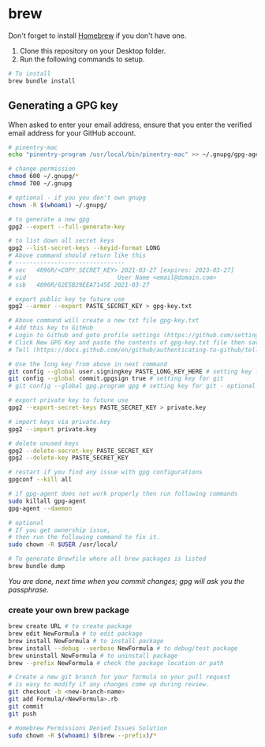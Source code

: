 # brew

Don't forget to install [Homebrew](https://brew.sh/) if you don't have one.

1. Clone this repository on your Desktop folder.
1. Run the following commands to setup.

```sh
# To install
brew bundle install
```

## Generating a GPG key
When asked to enter your email address, ensure that you enter the verified email address for your GitHub account.

```sh
# pinentry-mac
echo "pinentry-program /usr/local/bin/pinentry-mac" >> ~/.gnupg/gpg-agent.conf

# change permission
chmod 600 ~/.gnupg/*
chmod 700 ~/.gnupg

# optional - if you you don't own gnupg
chown -R $(whoami) ~/.gnupg/

# to generate a new gpg
gpg2 --expert --full-generate-key

# to list down all secret keys
gpg2 --list-secret-keys --keyid-format LONG
# Above command should return like this
# -------------------------------
# sec   4096R/<COPY_SECRET_KEY> 2021-03-27 [expires: 2023-03-27]
# uid                          User Name <email@domain.com>
# ssb   4096R/62E5B29EEA7145E 2021-03-27

# export public key to future use
gpg2 --armor --export PASTE_SECRET_KEY > gpg-key.txt

# Above command will create a new txt file gpg-key.txt
# Add this key to GitHub
# Login to Github and goto profile settings (https://github.com/settings/keys)
# Click New GPG Key and paste the contents of gpg-key.txt file then save
# Tell (https://docs.github.com/en/github/authenticating-to-github/telling-git-about-your-signing-key) git client to auto sign your future commits

# Use the long key from above in next command
git config --global user.signingkey PASTE_LONG_KEY_HERE # setting key for git
git config --global commit.gpgsign true # setting key for git
# git config --global gpg.program gpg # setting key for git - optional

# export private key to future use
gpg2 --export-secret-keys PASTE_SECRET_KEY > private.key

# import keys via private.key
gpg2 --import private.key

# delete unused keys
gpg2 --delete-secret-key PASTE_SECRET_KEY
gpg2 --delete-key PASTE_SECRET_KEY

# restart if you find any issue with gpg configurations
gpgconf --kill all

# if gpg-agent does not work properly then run following commands
sudo killall gpg-agent
gpg-agent --daemon

# optional
# If you get ownership issue,
# then run the following command to fix it.
sudo chown -R $USER /usr/local/

# To generate Brewfile where all brew packages is listed
brew bundle dump
```

_You are done, next time when you commit changes; gpg will ask you the passphrase._

### create your own brew package
```sh
brew create URL # to create package
brew edit NewFormula # to edit package
brew install NewFormula # to install package
brew install --debug --verbose NewFormula # to debug/test package
brew uninstall NewFormula # to uninstall package
brew --prefix NewFormula # check the package location or path

# Create a new git branch for your formula so your pull request
# is easy to modify if any changes come up during review.
git checkout -b <new-branch-name>
git add Formula/<NewFormula>.rb
git commit
git push

# Homebrew Permissions Denied Issues Solution
sudo chown -R $(whoami) $(brew --prefix)/*
```

